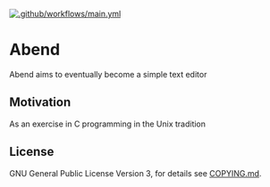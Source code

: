 [![.github/workflows/main.yml](https://github.com/gschjetne/abend/actions/workflows/main.yml/badge.svg)](https://github.com/gschjetne/abend/actions/workflows/main.yml)

# Abend

Abend aims to eventually become a simple text editor

## Motivation

As an exercise in C programming in the Unix tradition

## License

GNU General Public License Version 3, for details see [COPYING.md](COPYING.md).
